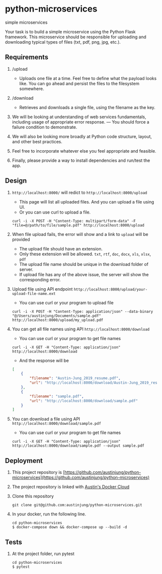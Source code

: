 # python-microservices
simple microservices

Your task is to build a simple microservice using the Python Flask framework.  This microservice should be responsible for uploading and downloading typical types of files (txt, pdf, png, jpg, etc.).

## Requirements

1. /upload
    - Uploads one file at a time.  Feel free to define what the payload looks like.  You can go ahead and persist the files to the filesystem somewhere.

2. /download
    - Retrieves and downloads a single file, using the filename as the key.

3. We will be looking at understanding of web services fundamentals, including usage of appropriate error response.
    — You should force a failure condition to demonstrate.
    
4. We will also be looking more broadly at Python code structure, layout, and other best practices.

5. Feel free to incorporate whatever else you feel appropriate and feasible.

6. Finally, please provide a way to install dependencies and run/test the app.

## Design

1. `http://localhost:8000/` will redict to `http://localhost:8000/upload`
    - This page will list all uploaded files. And you can upload a file using UI.
    - Or you can use curl to upload a file.
    ```
    curl -i -X POST -H "Content-Type: multipart/form-data" -F "file=@/path/to/file/sample.pdf" http://localhost:8000/upload
    ```
    
2. When file upload fails, the error will show and a link to `upload` will be provided
    - The upload file should have an extension.
    - Only these extension will be allowed. `txt`, `rtf`, `doc`, `docx`, `xls`, `xlsx`, `pdf`
    - The upload file name should be unique in the download folder of server.
    - If upload file has any of the above issue, the server will show the corresponding error.

3. Upload file using API endpoint `http://localhost:8000/upload/your-upload-file-name.ext`
    - You can use curl or your program to upload file
    ```
    curl -i -X POST -H "Content-Type: application/json" --data-binary "@/Users/austinjung/Documents/sample.pdf" http://localhost:8000/upload/my_upload.pdf
    ```
    
4. You can get all file names using API `http://localhost:8000/download`
    - You can use curl or your program to get file names
    ```
    curl -i -X GET -H "Content-Type: application/json" http://localhost:8000/download
    ```
    - And the response will be
    ```json
    [
        {
            "filename": "Austin-Jung_2019_resume.pdf",
            "url": "http://localhost:8000/download/Austin-Jung_2019_resume.pdf"
        },
        {
            "filename": "sample.pdf",
            "url": "http://localhost:8000/download/sample.pdf"
        }
    ]
    ```
    
5. You can download a file using API `http://localhost:8000/download/sample.pdf`
    - You can use curl or your program to get file names
    ```
    curl -i -X GET -H "Content-Type: application/json" http://localhost:8000/download/sample.pdf --output sample.pdf
    ```

## Deployment

1. This project repository is [https://github.com/austinjung/python-microservices](https://github.com/austinjung/python-microservices)

2. The project repository is linked with [Austin's Docker Cloud](https://cloud.docker.com/repository/docker/austinjung/python-microservices/general)

3. Clone this repository
    ```
    git clone git@github.com:austinjung/python-microservices.git
    ```

3. In your docker, run the following line.
    ```
    cd python-microservices
    $ docker-compose down && docker-compose up --build -d
    ```

## Tests

1. At the project folder, run pytest
    ```
    cd python-microservices
    $ pytest
    ```
    
